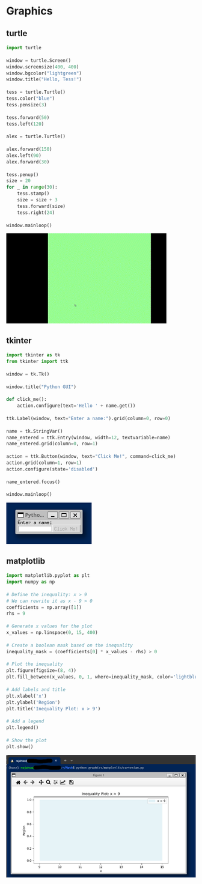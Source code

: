 # Graphics

## turtle

```python
import turtle

window = turtle.Screen()
window.screensize(400, 400)
window.bgcolor("lightgreen")
window.title("Hello, Tess!")

tess = turtle.Turtle()
tess.color("blue")
tess.pensize(3)

tess.forward(50)
tess.left(120)

alex = turtle.Turtle()

alex.forward(150)
alex.left(90)
alex.forward(30)

tess.penup()
size = 20
for _ in range(30):
    tess.stamp()
    size = size + 3
    tess.forward(size)
    tess.right(24)

window.mainloop()

```

![turtle hello program](/graphics/public/assets/turtle-hello.gif)

## tkinter


```python
import tkinter as tk
from tkinter import ttk

window = tk.Tk()

window.title("Python GUI")

def click_me():
    action.configure(text='Hello ' + name.get())

ttk.Label(window, text="Enter a name:").grid(column=0, row=0)

name = tk.StringVar()
name_entered = ttk.Entry(window, width=12, textvariable=name)
name_entered.grid(column=0, row=1)

action = ttk.Button(window, text="Click Me!", command=click_me)
action.grid(column=1, row=1)
action.configure(state='disabled')

name_entered.focus()

window.mainloop()

```

![tkinter simple gui](/graphics/public/assets/tkinter-simple-gui.png)

## matplotlib

```python
import matplotlib.pyplot as plt
import numpy as np

# Define the inequality: x > 9
# We can rewrite it as x - 9 > 0
coefficients = np.array([1])
rhs = 9

# Generate x values for the plot
x_values = np.linspace(0, 15, 400)

# Create a boolean mask based on the inequality
inequality_mask = (coefficients[0] * x_values - rhs) > 0

# Plot the inequality
plt.figure(figsize=(8, 4))
plt.fill_between(x_values, 0, 1, where=inequality_mask, color='lightblue', alpha=0.3, label='x > 9')

# Add labels and title
plt.xlabel('x')
plt.ylabel('Region')
plt.title('Inequality Plot: x > 9')

# Add a legend
plt.legend()

# Show the plot
plt.show()

```

![matplotlib cartesian](/graphics/public/assets/matplotlib-cartesian.png)
